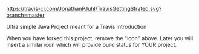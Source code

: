 
https://travis-ci.com/JonathanPJuhl/TravisGettingStrated.svg?branch=master

Ultra simple Java Project meant for a Travis introduction

When you have forked this project, remove the "icon" above. Later you will insert a similar icon which will provide build status for YOUR project.
